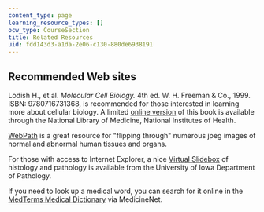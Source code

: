 ```yaml
---
content_type: page
learning_resource_types: []
ocw_type: CourseSection
title: Related Resources
uid: fdd143d3-a1da-2e06-c130-880de6938191
---
```


Recommended Web sites
---------------------

Lodish H., et al. _Molecular Cell Biology._ 4th ed. W. H. Freeman & Co., 1999. ISBN: 9780716731368, is recommended for those interested in learning more about cellular biology. A limited [online version](http://www.ncbi.nlm.nih.gov/books/bv.fcgi?call=bv.View..ShowTOC&rid=mcb.TOC) of this book is available through the National Library of Medicine, National Institutes of Health.

[WebPath](http://library.med.utah.edu/WebPath/webpath.html) is a great resource for "flipping through" numerous jpeg images of normal and abnormal human tissues and organs.

For those with access to Internet Explorer, a nice [Virtual Slidebox](http://www.path.uiowa.edu/virtualslidebox/) of histology and pathology is available from the University of Iowa Department of Pathology.

If you need to look up a medical word, you can search for it online in the [MedTerms Medical Dictionary](https://www.medicinenet.com/script/main/alphaidx.asp?p=a_dict) via MedicineNet.